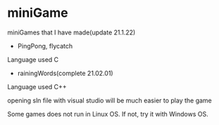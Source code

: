 # miniGame

miniGames that I have made(update 21.1.22)



- PingPong, flycatch

Language used C



- rainingWords(complete 21.02.01)


Language used C++

opening sln file with visual studio will be much easier to play the game









Some games does not run in Linux OS. If not, try it with Windows OS.
